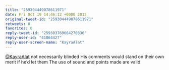 ```yaml
---
title: "259304449078611971"
date: Fri Oct 19 14:46:12 +0000 2012
original-tweet-id: "259304449078611971"
retweets: 0
favorites: 0
reply-tweet-id: "259303769664270336"
reply-user-id: "41864427"
reply-user-screen-name: "KayraAlat"
---
```

<a href="https://twitter.com/KayraAlat">@KayraAlat</a> not necessarily blinded His comments would stand on their own merit if he’d let them The use of sound and points made are valid.
